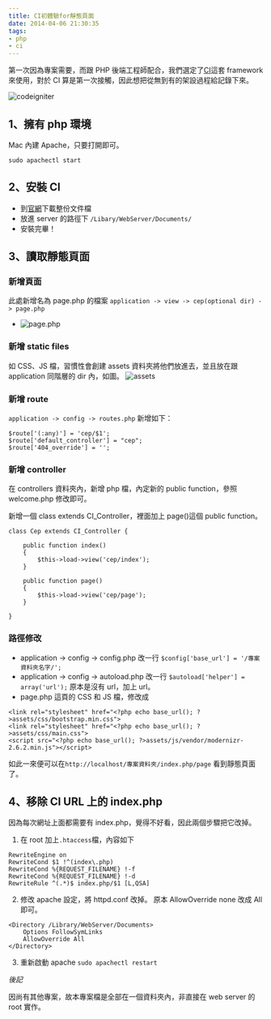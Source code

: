 ```yaml
---
title: CI初體驗for靜態頁面
date: 2014-04-06 21:30:35
tags:
- php
- ci
---
```


第一次因為專案需要，而跟 PHP 後端工程師配合，我們選定了[CI](http://www.codeigniter.org.tw/)這套 framework 來使用，對於 CI 算是第一次接觸，因此想把從無到有的架設過程給記錄下來。

![codeigniter](http://php.quicoto.com/wp-content/uploads/2013/07/codeigniter-logo.png)

<!-- more -->

## 1、擁有 php 環境

Mac 內建 Apache，只要打開即可。

```
sudo apachectl start
```

## 2、安裝 CI

- 到[官網](http://www.codeigniter.org.tw/user_guide/installation/downloads.html)下載整份文件檔
- 放進 server 的路徑下 `/Libary/WebServer/Documents/`
- 安裝完畢！

## 3、讀取靜態頁面

### 新增頁面

此處新增名為 page.php 的檔案 `application -> view -> cep(optional dir) -> page.php`

- ![page.php](http://i.imgur.com/gC7kgs2.png)

### 新增 static files

如 CSS、JS 檔，習慣性會創建 assets 資料夾將他們放進去，並且放在跟 application 同階層的 dir 內，如圖。
![assets](http://i.imgur.com/BLh0okD.png)

### 新增 route

`application -> config -> routes.php` 新增如下：

```
$route['(:any)'] = 'cep/$1';
$route['default_controller'] = "cep";
$route['404_override'] = '';
```

### 新增 controller

在 controllers 資料夾內，新增 php 檔，內定新的 public function，參照 welcome.php 修改即可。

新增一個 class extends CI_Controller，裡面加上 page()這個 public function。

```
class Cep extends CI_Controller {

    public function index()
    {
        $this->load->view('cep/index');
    }

    public function page()
    {
        $this->load->view('cep/page');
    }

}
```

### 路徑修改

- application -> config -> config.php 改一行 `$config['base_url'] = '/專案資料夾名字/';`
- application -> config -> autoload.php 改一行 `$autoload['helper'] = array('url');` 原本是沒有 url，加上 url。
- page.php 這頁的 CSS 和 JS 檔，修改成

```
<link rel="stylesheet" href="<?php echo base_url(); ?>assets/css/bootstrap.min.css">
<link rel="stylesheet" href="<?php echo base_url(); ?>assets/css/main.css">
<script src="<?php echo base_url(); ?>assets/js/vendor/modernizr-2.6.2.min.js"></script>
```

如此一來便可以在`http://localhost/專案資料夾/index.php/page` 看到靜態頁面了。

## 4、移除 CI URL 上的 index.php

因為每次網址上面都需要有 index.php，覺得不好看，因此兩個步驟把它改掉。

1.  在 root 加上`.htaccess`檔，內容如下

```
RewriteEngine on
RewriteCond $1 !^(index\.php)
RewriteCond %{REQUEST_FILENAME} !-f
RewriteCond %{REQUEST_FILENAME} !-d
RewriteRule ^(.*)$ index.php/$1 [L,QSA]
```

2.  修改 apache 設定，將 httpd.conf 改掉。
    原本 AllowOverride none 改成 All 即可。

```
<Directory /Library/WebServer/Documents>
    Options FollowSymLinks
    AllowOverride All
</Directory>
```

3.  重新啟動 apache `sudo apachectl restart`

_後記_

因尚有其他專案，故本專案檔是全部在一個資料夾內，非直接在 web server 的 root 實作。

